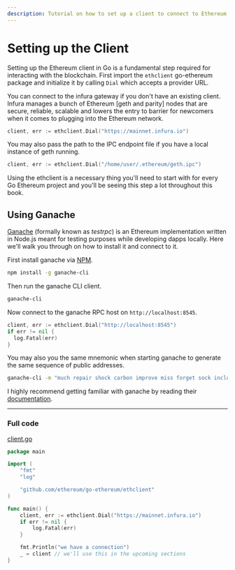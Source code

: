 ```yaml
---
description: Tutorial on how to set up a client to connect to Ethereum with Go.
---
```


# Setting up the Client

Setting up the Ethereum client in Go is a fundamental step required for interacting with the blockchain. First import the `ethclient` go-ethereum package and initialize it by calling `Dial` which accepts a provider URL.

You can connect to the infura gateway if you don't have an existing client. Infura manages a bunch of Ethereum [geth and parity] nodes that are secure, reliable, scalable and lowers the entry to barrier for newcomers when it comes to plugging into the Ethereum network.

```go
client, err := ethclient.Dial("https://mainnet.infura.io")
```

You may also pass the path to the IPC endpoint file if you have a local instance of geth running.

```go
client, err := ethclient.Dial("/home/user/.ethereum/geth.ipc")
```

Using the ethclient is a necessary thing you'll need to start with for every Go Ethereum project and you'll be seeing this step a lot throughout this book.

## Using Ganache

[Ganache](https://github.com/trufflesuite/ganache-cli) (formally known as *testrpc*) is an Ethereum implementation written in Node.js meant for testing purposes while developing dapps locally. Here we'll walk you through on how to install it and connect to it.

First install ganache via [NPM](https://www.npmjs.com/package/ganache-cli).

```bash
npm install -g ganache-cli
```

Then run the ganache CLI client.

```bash
ganache-cli
```

Now connect to the ganache RPC host on `http://localhost:8545`.

```go
client, err := ethclient.Dial("http://localhost:8545")
if err != nil {
  log.Fatal(err)
}
```

You may also you the same mnemonic when starting ganache to generate the same sequence of public addresses.

```bash
ganache-cli -m "much repair shock carbon improve miss forget sock include bullet interest solution"
```

I highly recommend getting familiar with ganache by reading their [documentation](http://truffleframework.com/ganache/).

---

### Full code

[client.go](https://github.com/miguelmota/ethereum-development-with-go-book/blob/master/code/client.go)

```go
package main

import (
	"fmt"
	"log"

	"github.com/ethereum/go-ethereum/ethclient"
)

func main() {
	client, err := ethclient.Dial("https://mainnet.infura.io")
	if err != nil {
		log.Fatal(err)
	}

	fmt.Println("we have a connection")
	_ = client // we'll use this in the upcoming sections
}
```
